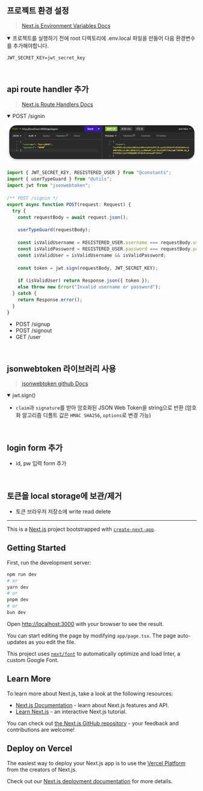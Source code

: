 ## 프로젝트 환경 설정

> [Next.js Environment Variables Docs](https://nextjs.org/docs/app/building-your-application/configuring/environment-variables)

<details open>
<summary>프로젝트를 실행하기 전에 root 디렉토리에 .env.local 파일을 만들어 다음 환경변수를 추가해야합니다.</summary>

```
JWT_SECRET_KEY=jwt_secret_key
```

</details>

</br>

## api route handler 추가

> [Next.js Route Handlers Docs](https://nextjs.org/docs/app/building-your-application/routing/route-handlers)

<details open>
<summary>POST /signin</summary>

![api-result-post-signin](/src/assets/api-result-post-signin.png)

```typescript
import { JWT_SECRET_KEY, REGISTERED_USER } from "@constants";
import { userTypeGuard } from "@utils";
import jwt from "jsonwebtoken";

/** POST /signin */
export async function POST(request: Request) {
  try {
    const requestBody = await request.json();

    userTypeGuard(requestBody);

    const isValidUsername = REGISTERED_USER.username === requestBody.username;
    const isValidPassword = REGISTERED_USER.password === requestBody.password;
    const isValidUser = isValidUsername && isValidPassword;

    const token = jwt.sign(requestBody, JWT_SECRET_KEY);

    if (isValidUser) return Response.json({ token });
    else throw new Error("Invalid username or password");
  } catch {
    return Response.error();
  }
}
```

</details>

- POST /signup
- POST /signout
- GET /user

</br>

## jsonwebtoken 라이브러리 사용

> [jsonwebtoken github Docs](https://github.com/auth0/node-jsonwebtoken#readme)

<details open>
<summary>jwt.sign()</summary>

- `claim`과 `signature`를 받아 암호화된 JSON Web Token을 string으로 반환 (암호화 알고리즘 디폴트 값은 `HMAC SHA256`, `options`로 변경 가능)
</details>

</br>

## login form 추가

- id, pw 입력 form 추가

</br>

## 토큰을 local storage에 보관/제거

- 토큰 브라우저 저장소에 write read delete

---

This is a [Next.js](https://nextjs.org/) project bootstrapped with [`create-next-app`](https://github.com/vercel/next.js/tree/canary/packages/create-next-app).

## Getting Started

First, run the development server:

```bash
npm run dev
# or
yarn dev
# or
pnpm dev
# or
bun dev
```

Open [http://localhost:3000](http://localhost:3000) with your browser to see the result.

You can start editing the page by modifying `app/page.tsx`. The page auto-updates as you edit the file.

This project uses [`next/font`](https://nextjs.org/docs/basic-features/font-optimization) to automatically optimize and load Inter, a custom Google Font.

## Learn More

To learn more about Next.js, take a look at the following resources:

- [Next.js Documentation](https://nextjs.org/docs) - learn about Next.js features and API.
- [Learn Next.js](https://nextjs.org/learn) - an interactive Next.js tutorial.

You can check out [the Next.js GitHub repository](https://github.com/vercel/next.js/) - your feedback and contributions are welcome!

## Deploy on Vercel

The easiest way to deploy your Next.js app is to use the [Vercel Platform](https://vercel.com/new?utm_medium=default-template&filter=next.js&utm_source=create-next-app&utm_campaign=create-next-app-readme) from the creators of Next.js.

Check out our [Next.js deployment documentation](https://nextjs.org/docs/deployment) for more details.

